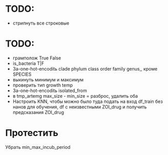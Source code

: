 # TODO:
- стрипнуть все строковые

# TODO:
 - грамполож True False
 - is_bacteria T|F 
 - За-one-hot-encoditь clade phylum class order family genus,, кроме SPECIES
 - выкинуть минимум и максимум
 - проверить тип growth temp
 - За-one-hot-encoditь isolated_from
 - в tmp_artemg max_size - min_size = разброс, удалить оба
 - Настроить KNN, чтобы можно было туда подать на вход df_train без нанов для обучения, df с неизвестными ZOI_drug и получить предсказания ZOI_drug

# Протестить
Убрать min_max_incub_period
